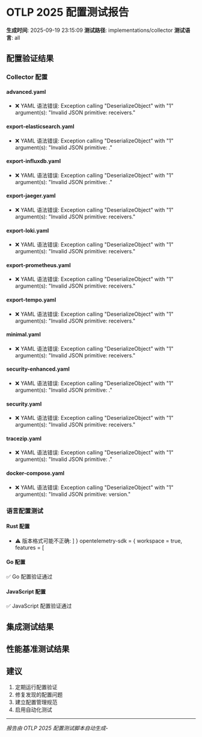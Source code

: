 ﻿# OTLP 2025 配置测试报告

**生成时间**: 2025-09-19 23:15:09
**测试路径**: implementations/collector
**测试语言**: all

## 配置验证结果

### Collector 配置

#### advanced.yaml

- ❌ YAML 语法错误: Exception calling "DeserializeObject" with "1" argument(s): "Invalid JSON primitive: receivers."

#### export-elasticsearch.yaml

- ❌ YAML 语法错误: Exception calling "DeserializeObject" with "1" argument(s): "Invalid JSON primitive: ."

#### export-influxdb.yaml

- ❌ YAML 语法错误: Exception calling "DeserializeObject" with "1" argument(s): "Invalid JSON primitive: ."

#### export-jaeger.yaml

- ❌ YAML 语法错误: Exception calling "DeserializeObject" with "1" argument(s): "Invalid JSON primitive: receivers."

#### export-loki.yaml

- ❌ YAML 语法错误: Exception calling "DeserializeObject" with "1" argument(s): "Invalid JSON primitive: receivers."

#### export-prometheus.yaml

- ❌ YAML 语法错误: Exception calling "DeserializeObject" with "1" argument(s): "Invalid JSON primitive: receivers."

#### export-tempo.yaml

- ❌ YAML 语法错误: Exception calling "DeserializeObject" with "1" argument(s): "Invalid JSON primitive: receivers."

#### minimal.yaml

- ❌ YAML 语法错误: Exception calling "DeserializeObject" with "1" argument(s): "Invalid JSON primitive: receivers."

#### security-enhanced.yaml

- ❌ YAML 语法错误: Exception calling "DeserializeObject" with "1" argument(s): "Invalid JSON primitive: ."

#### security.yaml

- ❌ YAML 语法错误: Exception calling "DeserializeObject" with "1" argument(s): "Invalid JSON primitive: receivers."

#### tracezip.yaml

- ❌ YAML 语法错误: Exception calling "DeserializeObject" with "1" argument(s): "Invalid JSON primitive: ."

#### docker-compose.yaml

- ❌ YAML 语法错误: Exception calling "DeserializeObject" with "1" argument(s): "Invalid JSON primitive: version."

### 语言配置测试

#### Rust 配置

- ⚠️ 版本格式可能不正确: ] }
opentelemetry-sdk = { workspace = true, features = [

#### Go 配置

✅ Go 配置验证通过

#### JavaScript 配置

✅ JavaScript 配置验证通过

## 集成测试结果

## 性能基准测试结果

## 建议

1. 定期运行配置验证
2. 修复发现的配置问题
3. 建立配置管理规范
4. 启用自动化测试

---
*报告由 OTLP 2025 配置测试脚本自动生成*-
